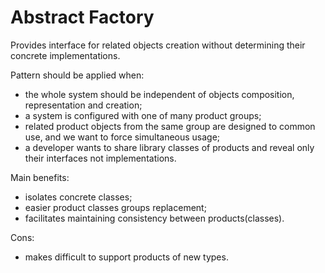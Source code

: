 # Abstract Factory

Provides interface for related objects creation without determining their concrete implementations.

Pattern should be applied when:
- the whole system should be independent of objects composition, representation and creation;
- a system is configured with one of many product groups;
- related product objects from the same group are designed to common use, and we want to force simultaneous usage; 
- a developer wants to share library classes of products and reveal only their interfaces not implementations.

Main benefits:
- isolates concrete classes;
- easier product classes groups replacement;
- facilitates maintaining consistency between products(classes).

Cons:
- makes difficult to support products of new types.